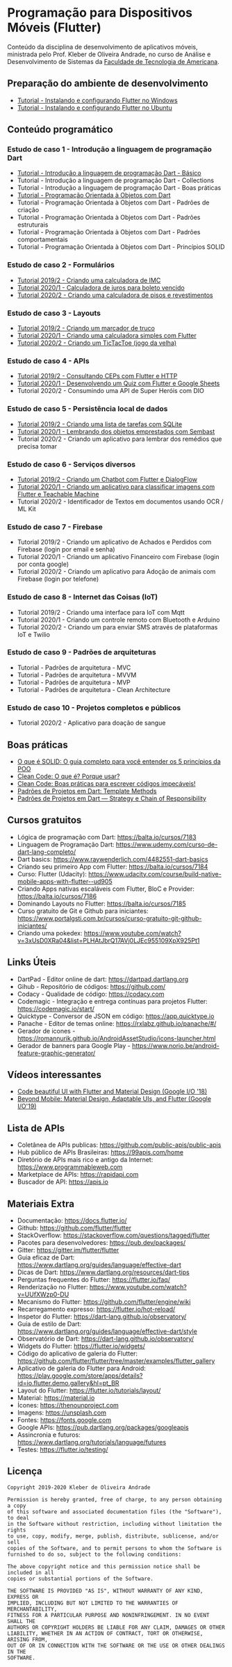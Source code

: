 # Programação para Dispositivos Móveis (Flutter)

Conteúdo da disciplina de desenvolvimento de aplicativos móveis, ministrada pelo Prof. Kleber de Oliveira Andrade, no curso de Análise e Desenvolvimento de Sistemas da [Faculdade de Tecnologia de Americana](http://www.fatec.edu.br/).

## Preparação do ambiente de desenvolvimento

*   [Tutorial - Instalando e configurando Flutter no Windows](http://bit.ly/2Kw4Q5j)
*   [Tutorial - Instalando e configurando Flutter no Ubuntu](http://bit.ly/2mHg3rm)

## Conteúdo programático

### Estudo de caso 1 - Introdução a linguagem de programação Dart

*   [Tutorial - Introdução a linguagem de programação Dart - Básico](http://bit.ly/2KlP5iz)
*   Tutorial - Introdução a linguagem de programação Dart - Collections
*   Tutorial - Introdução a linguagem de programação Dart - Boas práticas
*   [Tutorial - Programação Orientada à Objetos com Dart](http://bit.ly/31n2ufY)
*   Tutorial - Programação Orientada à Objetos com Dart - Padrões de criação
*   Tutorial - Programação Orientada à Objetos com Dart - Padrões estruturais
*   Tutorial - Programação Orientada à Objetos com Dart - Padrões comportamentais
*   Tutorial - Programação Orientada à Objetos com Dart - Princípios SOLID

### Estudo de caso 2 - Formulários

*   [Tutorial 2019/2 - Criando uma calculadora de IMC](http://bit.ly/2Zry7Uh)
*   [Tutorial 2020/1 - Calculadora de juros para boleto vencido](https://medium.com/flutter-comunidade-br/desenvolvimento-de-uma-calculadora-de-juros-para-boletos-vencidos-44ab70fcf0cd)
*   [Tutorial 2020/2 - Criando uma calculadora de pisos e revestimentos](https://medium.com/flutter-comunidade-br/criando-um-aplicativo-em-flutter-para-calcular-a-quantidade-de-pisos-por-m%C2%B2-dac30b5b5027)

### Estudo de caso 3 - Layouts

*   [Tutorial 2019/2 - Criando um marcador de truco](http://bit.ly/2MDO6ww)
*   [Tutorial 2020/1 - Criando uma calculadora simples com Flutter](https://medium.com/@kleberandrade/desenvolvimento-de-uma-calculadora-simples-com-flutter-56106baae51)
*   [Tutorial 2020/2 - Criando um TicTacToe (jogo da velha)](https://medium.com/@kleberandrade/criando-um-jogo-da-velha-em-flutter-50347537c926)

### Estudo de caso 4 - APIs

*   [Tutorial 2019/2 - Consultando CEPs com Flutter e HTTP](http://bit.ly/2kcGFQh)
*   [Tutorial 2020/1 - Desenvolvendo um Quiz com Flutter e Google Sheets](https://medium.com/@kleberandrade/desenvolvendo-um-quiz-com-flutter-e-google-sheets-414656cb89a2)
*   Tutorial 2020/2 - Consumindo uma API de Super Heróis com DIO

### Estudo de caso 5 - Persistência local de dados

*   [Tutorial 2019/2 - Criando uma lista de tarefas com SQLite](http://bit.ly/2jXXU7Q)
*   [Tutorial 2020/1 - Lembrando dos objetos emprestados com Sembast](https://medium.com/flutter-comunidade-br/criando-um-aplicativo-para-lembrar-dos-objetos-emprestados-com-flutter-e-sembast-6dbf350a7a56)
*   Tutorial 2020/2 - Criando um aplicativo para lembrar dos remédios que precisa tomar

### Estudo de caso 6 - Serviços diversos

*   [Tutorial 2019/2 - Criando um Chatbot com Flutter e DialogFlow](http://bit.ly/2mDfTBB)
*   [Tutorial 2020/1 - Criando um aplicativo para classificar imagens com Flutter e Teachable Machine](https://medium.com/@kleberandrade/criando-um-aplicativo-em-flutter-para-classificar-imagens-gato-e-cachorro-com-teachable-machine-be35c604c780)
*   Tutorial 2020/2 - Identificador de Textos em documentos usando OCR / ML Kit

### Estudo de caso 7 - Firebase

*   Tutorial 2019/2 - Criando um aplicativo de Achados e Perdidos com Firebase (login por email e senha)
*   Tutorial 2020/1 - Criando um aplicativo Financeiro com Firebase (login por conta google)
*   Tutorial 2020/2 - Criando um aplicativo para Adoção de animais com Firebase (login por telefone)

### Estudo de caso 8 - Internet das Coisas (IoT)

*   Tutorial 2019/2 - Criando uma interface para IoT com Mqtt
*   Tutorial 2020/1 - Criando um controle remoto com Bluetooth e Arduino
*   Tutorial 2020/2 - Criando um para enviar SMS através de plataformas IoT e Twilio

### Estudo de caso 9 - Padrões de arquiteturas

*   Tutorial - Padrões de arquitetura - MVC
*   Tutorial - Padrões de arquitetura - MVVM
*   Tutorial - Padrões de arquitetura - MVP
*   Tutorial - Padrões de arquitetura - Clean Architecture

### Estudo de caso 10 - Projetos completos e públicos

*   Tutorial 2020/2 - Aplicativo para doação de sangue

## Boas práticas

-   [O que é SOLID: O guia completo para você entender os 5 princípios da POO](https://medium.com/joaorobertopb/o-que-é-solid-o-guia-completo-para-você-entender-os-5-princípios-da-poo-2b937b3fc530)
-   [Clean Code: O que é? Porque usar?](https://medium.com/joaorobertopb/1-clean-code-o-que-é-porque-usar-1e4f9f4454c6)
-   [Clean Code: Boas práticas para escrever códigos impecáveis!](https://medium.com/joaorobertopb/2-clean-code-boas-práticas-para-escrever-códigos-impecáveis-361997b3c8b5)
-   [Padrões de Projetos em Dart: Template Methods](https://medium.com/flutterando/padrões-de-projetos-em-dart-template-methods-be6b23ceb6b4)
-   [Padrões de Projetos em Dart — Strategy e Chain of Responsibility](https://medium.com/flutterando/implementando-padrões-de-projetos-em-dart-parte-1-d604f6038460)

## Cursos gratuitos

-   Lógica de programação com Dart: https://balta.io/cursos/7183
-   Linguagem de Programação Dart: https://www.udemy.com/curso-de-dart-lang-completo/
-   Dart basics: https://www.raywenderlich.com/4482551-dart-basics
-   Criando seu primeiro App com Flutter: https://balta.io/cursos/7184
-   Curso: Flutter (Udacity): https://www.udacity.com/course/build-native-mobile-apps-with-flutter--ud905
-   Criando Apps nativas escaláveis com Flutter, BloC e Provider: https://balta.io/cursos/7186
-   Dominando Layouts no Flutter: https://balta.io/cursos/7185
-   Curso gratuito de Git e Github para iniciantes: https://www.portalgsti.com.br/cursos/curso-gratuito-git-github-iniciantes/
-   Criando uma pokedex: https://www.youtube.com/watch?v=3xUsD0XRa04&list=PLHAtJbrQ17AVj0LJEc955109XpX925Pt1

## Links Úteis

-   DartPad - Editor online de dart: https://dartpad.dartlang.org
-   Gihub - Repositório de códigos: https://github.com/
-   Codacy - Qualidade de código: https://codacy.com
-   Codemagic - Integração e entrega contínuas para projetos Flutter: https://codemagic.io/start/
-   Quicktype - Conversor de JSON em código: https://app.quicktype.io
-   Panache - Editor de temas online: https://rxlabz.github.io/panache/#/
-   Gerador de icones - https://romannurik.github.io/AndroidAssetStudio/icons-launcher.html
-   Gerador de banners para Google Play - https://www.norio.be/android-feature-graphic-generator/

## Vídeos interessantes

-   [Code beautiful UI with Flutter and Material Design (Google I/O '18)](https://www.youtube.com/watch?v=hA0hrpR-o8U)
-   [Beyond Mobile: Material Design, Adaptable UIs, and Flutter (Google I/O'19)](https://www.youtube.com/watch?v=YSULAJf6R6M)

## Lista de APIs
-   Coletânea de APIs publicas: https://github.com/public-apis/public-apis
-   Hub público de APIs Brasileiras: https://99apis.com/home
-   Diretório de APIs mais rico e antigo da Internet: https://www.programmableweb.com
-   Marketplace de APIs: https://rapidapi.com
-   Buscador de API: https://apis.io

## Materiais Extra

-   Documentação: https://docs.flutter.io/
-   Github: https://github.com/flutter/flutter
-   StackOverflow: https://stackoverflow.com/questions/tagged/flutter
-   Pacotes para desenvolvedores: https://pub.dev/packages/
-   Gitter: https://gitter.im/flutter/flutter
-   Guia eficaz de Dart: https://www.dartlang.org/guides/language/effective-dart
-   Dicas de Dart: https://www.dartlang.org/resources/dart-tips
-   Perguntas frequentes do Flutter: https://flutter.io/faq/
-   Renderização no Flutter: https://www.youtube.com/watch?v=UUfXWzp0-DU
-   Mecanismo do Flutter: https://github.com/flutter/engine/wiki
-   Recarregamento expresso: https://flutter.io/hot-reload/
-   Inspetor do Flutter: https://dart-lang.github.io/observatory/
-   Guia de estilo de Dart: https://www.dartlang.org/guides/language/effective-dart/style
-   Observatório de Dart: https://dart-lang.github.io/observatory/
-   Widgets do Flutter: https://flutter.io/widgets/
-   Código do aplicativo de galeria do Flutter: https://github.com/flutter/flutter/tree/master/examples/flutter_gallery
-   Aplicativo de galeria do Flutter para Android: https://play.google.com/store/apps/details?id=io.flutter.demo.gallery&hl=pt_BR
-   Layout do Flutter: https://flutter.io/tutorials/layout/
-   Material: https://material.io
-   Ícones: https://thenounproject.com
-   Imagens: https://unsplash.com
-   Fontes: https://fonts.google.com
-   Google APIs: https://pub.dartlang.org/packages/googleapis
-   Assincronia e futuros: https://www.dartlang.org/tutorials/language/futures
-   Testes: https://flutter.io/testing/

## Licença

    Copyright 2019-2020 Kleber de Oliveira Andrade
    
    Permission is hereby granted, free of charge, to any person obtaining a copy
    of this software and associated documentation files (the "Software"), to deal
    in the Software without restriction, including without limitation the rights
    to use, copy, modify, merge, publish, distribute, sublicense, and/or sell
    copies of the Software, and to permit persons to whom the Software is
    furnished to do so, subject to the following conditions:
    
    The above copyright notice and this permission notice shall be included in all
    copies or substantial portions of the Software.
    
    THE SOFTWARE IS PROVIDED "AS IS", WITHOUT WARRANTY OF ANY KIND, EXPRESS OR
    IMPLIED, INCLUDING BUT NOT LIMITED TO THE WARRANTIES OF MERCHANTABILITY,
    FITNESS FOR A PARTICULAR PURPOSE AND NONINFRINGEMENT. IN NO EVENT SHALL THE
    AUTHORS OR COPYRIGHT HOLDERS BE LIABLE FOR ANY CLAIM, DAMAGES OR OTHER
    LIABILITY, WHETHER IN AN ACTION OF CONTRACT, TORT OR OTHERWISE, ARISING FROM,
    OUT OF OR IN CONNECTION WITH THE SOFTWARE OR THE USE OR OTHER DEALINGS IN THE
    SOFTWARE.
